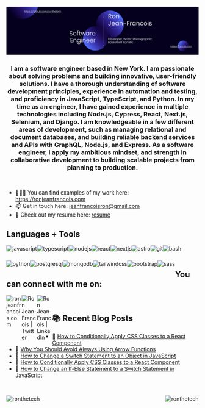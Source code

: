 ![Ron Jean-Francois](https://github.com/ronthetech/image-repo/blob/main/banners/Blue%20and%20White%20Architect%20LinkedIn%20Banner.png?raw=true)
<h3 align="center">I am a software engineer based in New York. I am passionate about solving problems and building innovative, user-friendly solutions. I have a thorough understanding of software development principles, experience in automation and testing, and proficiency in JavaScript, TypeScript, and Python. In my time as an engineer, I have gained experience in multiple technologies including Node.js, Cypress, React, Next.js, Selenium, and Django. I am knowledgeable in a few different areas of development, such as managing relational and document databases, and building reliable backend services and APIs with GraphQL, Node.js, and Express. As a software engineer, I apply my ambitious mindset, and strength in collaborative development to building scalable projects from planning to production.</h3>

<br />

- 👨🏾‍💻 You can find examples of my work here: https://ronjeanfrancois.com
- 📫 Get in touch here: [jeanfrancoisron@gmail.com](mailto:jeanfrancoisron@gmail.com)
- 📄 Check out my resume here: [resume](https://docs.google.com/document/d/e/2PACX-1vRhLQzd5IflyTcCRFRq2XnyMqSavTfOx64NY6a_R7t16XIHoJGc_XcrxQ-PYpSyfUJr8PIK78_fmZ1A/pub)

## Languages + Tools

<img align="left" height="40" alt="javascript" src="https://ronthetech.github.io/image-repo/icons/JavaScript.svg" />
<img align="left" height="40" alt="typescript" src="https://ronthetech.github.io/image-repo/icons/TypeScript.svg" />
<img align="left" height="40" alt="nodejs" src="https://ronthetech.github.io/image-repo/icons/NodeJS-Dark.svg" />
<img align="left" height="40" alt="react" src="https://ronthetech.github.io/image-repo/icons/React-Dark.svg" />
<img align="left" height="40" alt="nextjs" src="https://ronthetech.github.io/image-repo/icons/NextJS-Dark.svg" />
<img align="left" height="40" alt="astro" src="https://ronthetech.github.io/image-repo/icons/Astro.svg" />
<img align="left" height="40" alt="git" src="https://ronthetech.github.io/image-repo/icons/Git.svg" />
<img align="left" height="40" alt="bash" src="https://ronthetech.github.io/image-repo/icons/Bash-Dark.svg" />
<img align="left" height="40" alt="python" src="https://ronthetech.github.io/image-repo/icons/Python-Dark.svg" />
<img align="left" height="40" alt="postgresql" src="https://ronthetech.github.io/image-repo/icons/PostgreSQL-Dark.svg" />
<img align="left" height="40" alt="mongodb" src="https://ronthetech.github.io/image-repo/icons/MongoDB.svg" />
<img align="left" height="40" alt="tailwindcss" src="https://ronthetech.github.io/image-repo/icons/TailwindCSS-Dark.svg" />
<img align="left" height="40" alt="bootstrap" src="https://ronthetech.github.io/image-repo/icons/Bootstrap.svg" />
<img align="left" height="40" alt="sass" src="https://ronthetech.github.io/image-repo/icons/Sass.svg" />

<br />
<br />

## You can connect with me on:

<a href="https://ronjeanfrancois.com"><img align="left" alt="ronjeanfrancois.com" width="40px" src="https://ronthetech.github.io/image-repo/icons/language_white_24dp.svg" />
<a href="https://twitter.com/ronjtech"><img align="left" alt="Ron Jean-Francois | Twitter" width="40px" src="https://ronthetech.github.io/image-repo/Twitter.svg" /></a>
 
<a href="https://www.linkedin.com/in/ronjf/"><img align="left" alt="Ron Jean-Francois | LinkedIn" width="40px" src="https://ronthetech.github.io/image-repo/LinkedIn.svg" /></a>
 
<br />

## :books: Recent Blog Posts
<!-- BLOGPOSTS:START -->
 - 🦆 [How to Conditionally Apply CSS Classes to a React Component](https://ronjf.hashnode.dev/how-to-conditionally-apply-css-classes-to-a-react-component)
 - 🐤 [Why You Should Avoid Always Using Arrow Functions](https://www.ronjeanfrancois.com/blog/why-you-should-avoid-always-using-arrow-functions/)
 - 🦚 [How to Change a Switch Statement to an Object in JavaScript](https://www.ronjeanfrancois.com/blog/how-to-change-a-switch-to-an-object/)
 - 🦆 [How to Conditionally Apply CSS Classes to a React Component](https://www.ronjeanfrancois.com/blog/how-to-conditionally-apply-css-classes-to-a-react-component/)
 - 🦉 [How to Change an If-Else Statement to a Switch Statement in JavaScript](https://www.ronjeanfrancois.com/blog/how-to-change-an-if-else-to-a-switch/)<!-- BLOGPOSTS:END -->
 
<br />
<div>
<p><img align="left" src="https://github-readme-stats.vercel.app/api?username=ronthetech&hide=stars&count_private=true&show_icons=true&theme=github_dark" alt="ronthetech" /></p>
<p><img align="right" src="https://github-readme-streak-stats.herokuapp.com/?user=ronthetech&" alt="ronthetech" /></p>
</div>
<!-- [![Top Langs](https://ronjtech-github-readme-stats.vercel.app/api/top-langs/?username=ronthetech&layout=compact)](https://github.com/ronthetech/github-readme-stats) -->

<!---
| ------------- | ------------- |
### Top Repositories

<a href=""><img align="center" src="" /></a>
<a href=""><img align="center" src="" /></a>
--->

<!---
ronthetech/ronthetech is a ✨ special ✨ repository because its `README.md` (this file) appears on your GitHub profile.
You can click the Preview link to take a look at your changes.
--->
